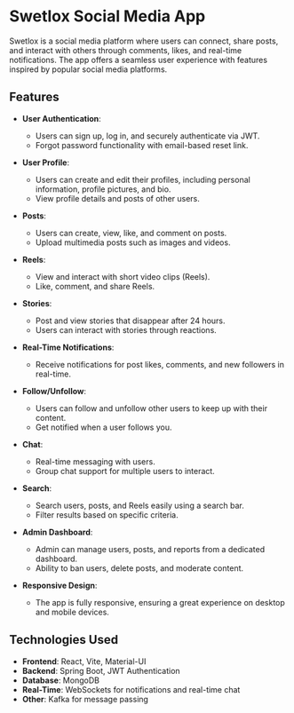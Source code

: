 # Swetlox Social Media App

Swetlox is a social media platform where users can connect, share posts, and interact with others through comments, likes, and real-time notifications. The app offers a seamless user experience with features inspired by popular social media platforms.

## Features

- **User Authentication**: 
  - Users can sign up, log in, and securely authenticate via JWT.
  - Forgot password functionality with email-based reset link.

- **User Profile**: 
  - Users can create and edit their profiles, including personal information, profile pictures, and bio.
  - View profile details and posts of other users.

- **Posts**:
  - Users can create, view, like, and comment on posts.
  - Upload multimedia posts such as images and videos.

- **Reels**:
  - View and interact with short video clips (Reels).
  - Like, comment, and share Reels.

- **Stories**:
  - Post and view stories that disappear after 24 hours.
  - Users can interact with stories through reactions.

- **Real-Time Notifications**:
  - Receive notifications for post likes, comments, and new followers in real-time.

- **Follow/Unfollow**:
  - Users can follow and unfollow other users to keep up with their content.
  - Get notified when a user follows you.

- **Chat**:
  - Real-time messaging with users.
  - Group chat support for multiple users to interact.

- **Search**:
  - Search users, posts, and Reels easily using a search bar.
  - Filter results based on specific criteria.

- **Admin Dashboard**:
  - Admin can manage users, posts, and reports from a dedicated dashboard.
  - Ability to ban users, delete posts, and moderate content.

- **Responsive Design**:
  - The app is fully responsive, ensuring a great experience on desktop and mobile devices.

## Technologies Used
- **Frontend**: React, Vite, Material-UI
- **Backend**: Spring Boot, JWT Authentication
- **Database**: MongoDB
- **Real-Time**: WebSockets for notifications and real-time chat
- **Other**: Kafka for message passing
